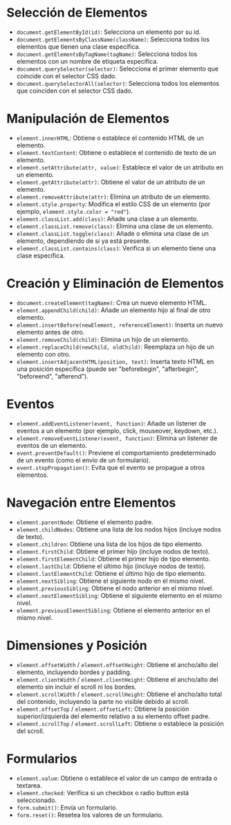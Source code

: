 # Selección de Elementos

- `document.getElementById(id)`: Selecciona un elemento por su id.
- `document.getElementsByClassName(className)`: Selecciona todos los elementos que tienen una clase específica.
- `document.getElementsByTagName(tagName)`: Selecciona todos los elementos con un nombre de etiqueta específica.
- `document.querySelector(selector)`: Selecciona el primer elemento que coincide con el selector CSS dado.
- `document.querySelectorAll(selector)`: Selecciona todos los elementos que coinciden con el selector CSS dado.

# Manipulación de Elementos

- `element.innerHTML`: Obtiene o establece el contenido HTML de un elemento.
- `element.textContent`: Obtiene o establece el contenido de texto de un elemento.
- `element.setAttribute(attr, value)`: Establece el valor de un atributo en un elemento.
- `element.getAttribute(attr)`: Obtiene el valor de un atributo de un elemento.
- `element.removeAttribute(attr)`: Elimina un atributo de un elemento.
- `element.style.property`: Modifica el estilo CSS de un elemento (por ejemplo, `element.style.color = "red"`).
- `element.classList.add(class)`: Añade una clase a un elemento.
- `element.classList.remove(class)`: Elimina una clase de un elemento.
- `element.classList.toggle(class)`: Añade o elimina una clase de un elemento, dependiendo de si ya está presente.
- `element.classList.contains(class)`: Verifica si un elemento tiene una clase específica.

# Creación y Eliminación de Elementos

- `document.createElement(tagName)`: Crea un nuevo elemento HTML.
- `element.appendChild(child)`: Añade un elemento hijo al final de otro elemento.
- `element.insertBefore(newElement, referenceElement)`: Inserta un nuevo elemento antes de otro.
- `element.removeChild(child)`: Elimina un hijo de un elemento.
- `element.replaceChild(newChild, oldChild)`: Reemplaza un hijo de un elemento con otro.
- `element.insertAdjacentHTML(position, text)`: Inserta texto HTML en una posición específica (puede ser "beforebegin", "afterbegin", "beforeend", "afterend").

# Eventos

- `element.addEventListener(event, function)`: Añade un listener de eventos a un elemento (por ejemplo, click, mouseover, keydown, etc.).
- `element.removeEventListener(event, function)`: Elimina un listener de eventos de un elemento.
- `event.preventDefault()`: Previene el comportamiento predeterminado de un evento (como el envío de un formulario).
- `event.stopPropagation()`: Evita que el evento se propague a otros elementos.

# Navegación entre Elementos

- `element.parentNode`: Obtiene el elemento padre.
- `element.childNodes`: Obtiene una lista de los nodos hijos (incluye nodos de texto).
- `element.children`: Obtiene una lista de los hijos de tipo elemento.
- `element.firstChild`: Obtiene el primer hijo (incluye nodos de texto).
- `element.firstElementChild`: Obtiene el primer hijo de tipo elemento.
- `element.lastChild`: Obtiene el último hijo (incluye nodos de texto).
- `element.lastElementChild`: Obtiene el último hijo de tipo elemento.
- `element.nextSibling`: Obtiene el siguiente nodo en el mismo nivel.
- `element.previousSibling`: Obtiene el nodo anterior en el mismo nivel.
- `element.nextElementSibling`: Obtiene el siguiente elemento en el mismo nivel.
- `element.previousElementSibling`: Obtiene el elemento anterior en el mismo nivel.

# Dimensiones y Posición

- `element.offsetWidth` / `element.offsetHeight`: Obtiene el ancho/alto del elemento, incluyendo bordes y padding.
- `element.clientWidth` / `element.clientHeight`: Obtiene el ancho/alto del elemento sin incluir el scroll ni los bordes.
- `element.scrollWidth` / `element.scrollHeight`: Obtiene el ancho/alto total del contenido, incluyendo la parte no visible debido al scroll.
- `element.offsetTop` / `element.offsetLeft`: Obtiene la posición superior/izquierda del elemento relativo a su elemento offset padre.
- `element.scrollTop` / `element.scrollLeft`: Obtiene o establece la posición del scroll.

# Formularios

- `element.value`: Obtiene o establece el valor de un campo de entrada o textarea.
- `element.checked`: Verifica si un checkbox o radio button está seleccionado.
- `form.submit()`: Envía un formulario.
- `form.reset()`: Resetea los valores de un formulario.